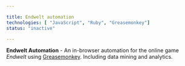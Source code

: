 ```yaml
---

title: Endwelt automation
technologies: [ "JavaScript", "Ruby", "Greasemonkey"]
status: "inactive"

---
```


__Endwelt Automation__ - An in-browser automation for the online game _Endwelt_ using [Greasemonkey](https://addons.mozilla.org/en-US/firefox/addon/748). Including data mining and analytics.